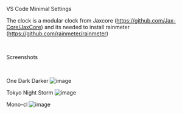 VS Code Minimal Settings

The clock is a modular clock from Jaxcore (https://github.com/Jax-Core/JaxCore) and its needed to install rainmeter (https://github.com/rainmeter/rainmeter) 

<br/>

Screenshots

<br/>

One Dark Darker
![image](https://github.com/user-attachments/assets/e82e231c-3392-4edd-aff8-de9c60c88aa1)

Tokyo Night Storm
![image](https://github.com/user-attachments/assets/046ab0db-bfb4-4744-85ae-2876ff65184e)

Mono-cl
![image](https://github.com/user-attachments/assets/2032ecb9-77bf-4b90-be77-12c4098c4391)

<br/>
